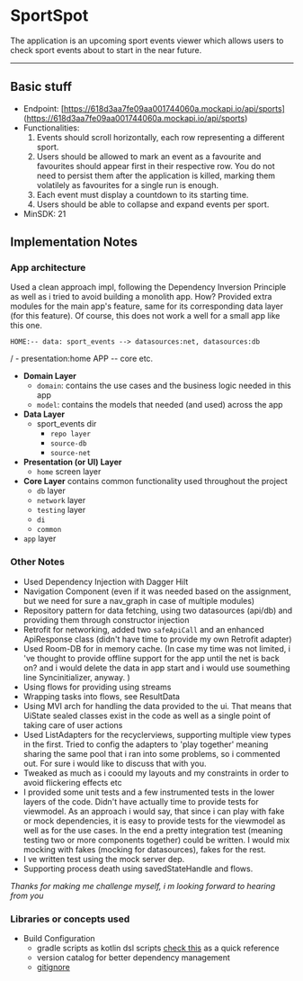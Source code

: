 # SportSpot
The application is an upcoming sport events viewer which allows users to check sport events about to start in the near future.

---

## Basic stuff

+ Endpoint: 
  [https://618d3aa7fe09aa001744060a.mockapi.io/api/sports] (https://618d3aa7fe09aa001744060a.mockapi.io/api/sports)
+ Functionalities:
  1. Events should scroll horizontally, each row representing a different sport.
  2. Users should be allowed to mark an event as a favourite and favourites should
    appear first in their respective row. You do not need to persist them after the
    application is killed, marking them volatilely as favourites for a single run is enough.
  3. Each event must display a countdown to its starting time.
  4. Users should be able to collapse and expand events per sport.
+ MinSDK: 21

## Implementation Notes

### App architecture
Used a clean approach impl, following the Dependency Inversion Principle as well as
i tried to avoid building a monolith app. How? Provided extra modules for the main app's
feature, same for its corresponding data layer (for this feature).
Of course, this does not work a well for a small app like this one.

    HOME:-- data: sport_events --> datasources:net, datasources:db
   /     \- presentation:home
APP -- core etc.

 + **Domain Layer**
    * `domain`: contains the use cases and the business logic needed in this app
    * `model`: contains the models that needed (and used) across the app
 + **Data Layer**
   + sport_events dir
     + `repo layer`
     + `source-db`
     + `source-net`
 + **Presentation (or UI) Layer**
   + `home` screen layer
 + **Core Layer** contains common functionality used throughout the project
   + `db` layer
   + `network` layer
   + `testing` layer
   + `di`
   + `common` 
 + `app` layer


### Other Notes
+ Used Dependency Injection with Dagger Hilt
+ Navigation Component (even if it was needed based on the assignment, but we need for sure a nav_graph in case of multiple modules)
+ Repository pattern for data fetching, using two datasources (api/db) and providing them through constructor injection
+ Retrofit for networking, added two `safeApiCall` and an enhanced ApiResponse class (didn't have time to provide my own Retrofit adapter)
+ Used Room-DB for in memory cache. (In case my time was not limited, i 've thought to provide offline support for the app until the net is back on? and i would delete the data in app start and i would use soumething line Syncinitializer, anyway. )
+ Using flows for providing using streams
+ Wrapping tasks into flows, see ResultData
+ Using MVI arch for handling the data provided to the ui. That means that UiState sealed classes exist in the code as well as a single point of taking care of user actions
+ Used ListAdapters for the recyclerviews, supporting multiple view types in the first. Tried to config the adapters to 'play together' meaning sharing the same pool that i ran into some problems, so i commented out. For sure i would like to discuss that with you.
+ Tweaked as much as i coould my layouts and my constraints in order to avoid flickering effects etc
+ I provided some unit tests and a few instrumented tests in the lower layers of the code. Didn't have actually time to provide tests for viewmodel. As an approach i would say, that since i can play with fake or mock dependencies, it is easy to provide tests for the viewmodel as well as for the use cases. In the end a pretty integration test (meaning testing two or more components together) could be written. I would mix mocking with fakes (mocking for datasources), fakes for the rest.
+ I ve written test using the mock server dep.
+ Supporting process death using savedStateHandle and flows.

*Thanks for making me challenge myself, i m looking forward to hearing from you*


### Libraries or concepts used

+ Build Configuration
  + gradle scripts as kotlin dsl scripts
    [check this](https://developer.android.com/studio/build/migrate-to-kts) as a quick reference
  + version catalog for better dependency management
  + [gitignore](https://github.com/github/gitignore/blob/main/Android.gitignore)
 


  
